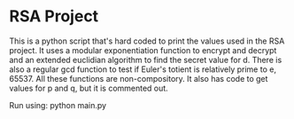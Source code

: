 # RSA Project
This is a python script that's hard coded to print the values used in the RSA project. It uses a modular exponentiation function to encrypt and decrypt and an extended euclidian algorithm to find the secret value for d. There is also a regular gcd function to test if Euler's totient is relatively prime to e, 65537. All these functions are non-compository. It also has code to get values for p and q, but it is commented out.

Run using: python main.py
